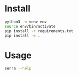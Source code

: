 # Install
```bash
python3 -m venv env
source env/bin/activate
pip install -r requirements.txt
pip install -e .
```

# Usage
```bash
serra --help
```

